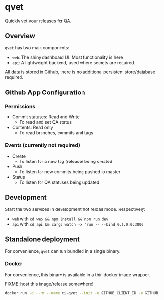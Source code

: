 # qvet

Quickly vet your releases for QA.

## Overview

`qvet` has two main components:

- `web`: The shiny dashboard UI. Most functionality is here.
- `api`: A lightweight backend, used where secrets are required.

All data is stored in Github, there is no additional persistent store/database required.

## Github App Configuration

### Permissions

- Commit statuses: Read and Write
  - To read and set QA status
- Contents: Read only
  - To read branches, commits and tags

### Events (currently not required)

- Create
  - To listen for a new tag (release) being created
- Push
  - To listen for new commits being pushed to master
- Status
  - To listen for QA statuses being updated

## Development

Start the two services in development/hot reload mode. Respectively:

- `web` with `cd web && npm install && npm run dev`
- `api` with `cd api && cargo watch -x 'run -- --bind 0.0.0.0:3000`

## Standalone deployment

For convenience, `qvet` can run bundled in a single binary.

### Docker

For convenience, this binary is available in a thin docker image wrapper.

FIXME: host this image/release somewhere!

```bash
docker run -d --rm --name ci-qvet --init -e GITHUB_CLIENT_ID -e GITHUB_CLIENT_SECRET -p 39105:39105 tommilligan/qvet-standalone --bind 0.0.0.0:39105
```
